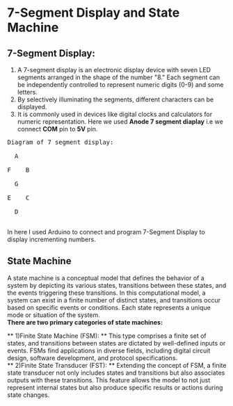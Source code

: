 # 7-Segment Display and State Machine
## 7-Segment Display:
1) A 7-segment display is an electronic display device with seven LED segments arranged in the shape of the number "8." Each segment can be independently controlled to represent numeric digits (0-9) and some letters.
2) By selectively illuminating the segments, different characters can be displayed.
3) It is commonly used in devices like digital clocks and calculators for numeric representation.
Here we used **Anode 7 segment diaplay** i.e we connect **COM** pin to **5V** pin.<br>
<pre>
Diagram of 7 segment display:
  
  A<br>
F    B<br>
  G<br>
E    C<br>
  D<br>
</pre>
In here I used Arduino to connect and program 7-Segment Display to display incrementing numbers.<br>

## State Machine
A state machine is a conceptual model that defines the behavior of a system by depicting its various states, transitions between these states, and the events triggering these transitions. In this computational model, a system can exist in a finite number of distinct states, and transitions occur based on specific events or conditions. Each state represents a unique mode or situation of the system.
<br>
**There are two primary categories of state machines:** <br>

** 1)Finite State Machine (FSM): ** This type comprises a finite set of states, and transitions between states are dictated by well-defined inputs or events. FSMs find applications in diverse fields, including digital circuit design, software development, and protocol specifications.
<br>
   ** 2)Finite State Transducer (FST): ** Extending the concept of FSM, a finite state transducer not only includes states and transitions but also associates outputs with these transitions. This feature allows the model to not just represent internal states but also produce specific results or actions during state changes.
